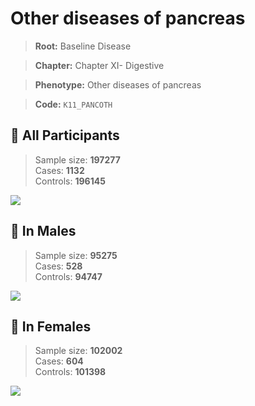 # Other diseases of pancreas

> **Root:** Baseline Disease  

> **Chapter:** Chapter XI- Digestive  

> **Phenotype:** Other diseases of pancreas  

> **Code:** `K11_PANCOTH`

## 🧪 All Participants  
> Sample size: **197277**  
> Cases: **1132**  
> Controls: **196145**
<img src="/Disease/Figures/ALL/Incidence/K11_PANCOTH.png"/>
<CsvTable src="/Disease_Data/ALL/Incidence/COX_K11_PANCOTH.csv" label="🔍 View full results" />

## 👨 In Males  
> Sample size: **95275**  
> Cases: **528**  
> Controls: **94747**
<img src="/Disease/Figures/Male/Incidence/K11_PANCOTH.png"/>
<CsvTable src="/Disease_Data/Male/Incidence/COX_K11_PANCOTH.csv" label="🔍 View full results" />

## 👩 In Females  
> Sample size: **102002**  
> Cases: **604**  
> Controls: **101398**
<img src="/Disease/Figures/Female/Incidence/K11_PANCOTH.png"/>
<CsvTable src="/Disease_Data/Female/Incidence/COX_K11_PANCOTH.csv" label="🔍 View full results" />
